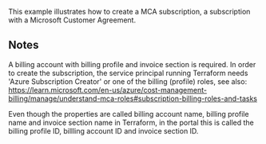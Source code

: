 This example illustrates how to create a MCA subscription, a subscription with a Microsoft Customer Agreement.

## Notes

A billing account with billing profile and invoice section is required. In order to create the subscription, the service principal running Terraform needs 'Azure Subscription Creator' or one of the billing (profile) roles, see also: https://learn.microsoft.com/en-us/azure/cost-management-billing/manage/understand-mca-roles#subscription-billing-roles-and-tasks

Even though the properties are called billing account name, billing profile name and invoice section name in Terraform, in the portal this is called the billing profile ID, billling account ID and invoice section ID.
